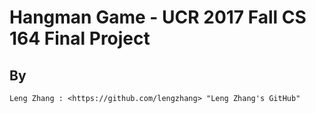 # Hangman Game - UCR 2017 Fall CS 164 Final Project

## By
    Leng Zhang : <https://github.com/lengzhang> "Leng Zhang's GitHub"

